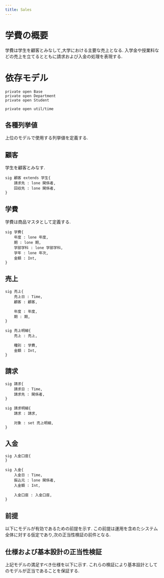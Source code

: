 ```yaml
---
title: Sales
---
```


# 学費の概要

学費は学生を顧客とみなして,大学における主要な売上となる.
入学金や授業料などの売上を立てるとともに請求および入金の処理を表現する.

# 依存モデル

```alloy
private open Base
private open Department
private open Student

private open util/time
```

## 各種列挙値

上位のモデルで使用する列挙値を定義する.

## 顧客

学生を顧客とみなす.

```alloy
sig 顧客 extends 学生{
	請求先 : lone 関係者,
	回収先 : lone 関係者,
}
```

## 学費

学費は商品マスタとして定義する.

```alloy
sig 学費{
	年度 : lone 年度,
	期 : lone 期,
	学部学科 : lone 学部学科,
	学年 : lone 年次,
	金額 : Int,
}
```

## 売上

```alloy
sig 売上{
	売上日 : Time,
	顧客 : 顧客,

	年度 : 年度,
	期 : 期,
}

sig 売上明細{
	売上 : 売上,

	種別 : 学費,
	金額 : Int,
}
```

## 請求

```alloy
sig 請求{
	請求日 : Time,
	請求先 : 関係者,
}

sig 請求明細{
	請求 : 請求,

	対象 : set 売上明細,
}
```

## 入金

```alloy
sig 入金口座{
}

sig 入金{
	入金日 : Time,
	振込元 : lone 関係者,
	入金額 : Int,

	入金口座 : 入金口座,
}
```


## 前提

以下にモデルが有効であるための前提を示す.
この前提は運用を含めたシステム全体に対する仮定であり,次の正当性検証の前件となる.


## 仕様および基本設計の正当性検証

上記モデルの満足すべき仕様を以下に示す.
これらの検証により基本設計としてのモデルが正当であることを保証する.
